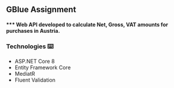 ﻿## GBlue Assignment 

#### *** Web API developed to calculate Net, Gross, VAT amounts for purchases in Austria.

### **Technologies** ⌨️
- ASP.NET Core 8
- Entity Framework Core
- MediatR
- Fluent Validation

